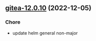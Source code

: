 

## [gitea-12.0.10](https://github.com/truecharts/charts/compare/gitea-12.0.9...gitea-12.0.10) (2022-12-05)

### Chore

- update helm general non-major
  
  